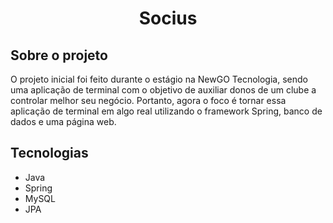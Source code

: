 # <p align="center"> Socius </p>

## Sobre o projeto
O projeto inicial foi feito durante o estágio na NewGO Tecnologia, sendo uma aplicação de terminal com o objetivo de auxiliar donos de um clube a controlar melhor seu negócio. Portanto, agora o foco é tornar essa aplicação de terminal em algo real utilizando o framework Spring, banco de dados e uma página web.

## Tecnologias
- Java
- Spring
- MySQL
- JPA